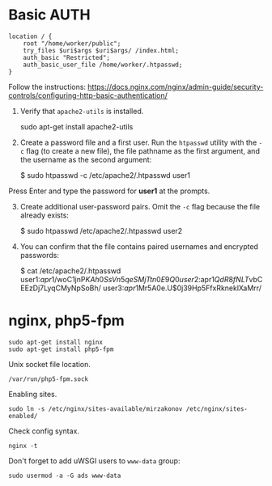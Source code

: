 # Basic AUTH

    location / {
        root "/home/worker/public";
        try_files $uri$args $uri$args/ /index.html;
        auth_basic "Restricted";
        auth_basic_user_file /home/worker/.htpasswd;
    }

Follow the instructions: https://docs.nginx.com/nginx/admin-guide/security-controls/configuring-http-basic-authentication/

1. Verify that `apache2-utils` is installed.

    sudo apt-get install apache2-utils

2. Create a password file and a first user. Run the `htpasswd` utility with the `-c` flag (to create a new file), the file pathname as the first argument, and the username as the second argument:

    $ sudo htpasswd -c /etc/apache2/.htpasswd user1

Press Enter and type the password for **user1** at the prompts.

3. Create additional user-password pairs. Omit the `-c` flag because the file already exists:

    $ sudo htpasswd /etc/apache2/.htpasswd user2

4. You can confirm that the file contains paired usernames and encrypted passwords:

    $ cat /etc/apache2/.htpasswd
    user1:$apr1$/woC1jnP$KAh0SsVn5qeSMjTtn0E9Q0
    user2:$apr1$QdR8fNLT$vbCEEzDj7LyqCMyNpSoBh/
    user3:$apr1$Mr5A0e.U$0j39Hp5FfxRkneklXaMrr/


# nginx, php5-fpm

    sudo apt-get install nginx
    sudo apt-get install php5-fpm

Unix socket file location.

    /var/run/php5-fpm.sock

Enabling sites.

    sudo ln -s /etc/nginx/sites-available/mirzakonov /etc/nginx/sites-enabled/

Check config syntax.

    nginx -t


Don't forget to add uWSGI users to `www-data` group:

    sudo usermod -a -G ads www-data

